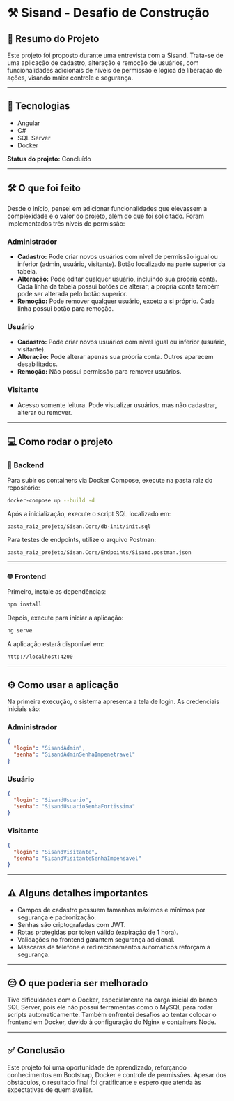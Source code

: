 # ⚒️ Sisand - Desafio de Construção


## 📄 Resumo do Projeto

Este projeto foi proposto durante uma entrevista com a Sisand. Trata-se de uma aplicação de cadastro, alteração e remoção de usuários, com funcionalidades adicionais de níveis de permissão e lógica de liberação de ações, visando maior controle e segurança.

---

## 🚀 Tecnologias

- Angular
- C#
- SQL Server
- Docker

**Status do projeto:** Concluído

---

## 🛠️ O que foi feito

Desde o início, pensei em adicionar funcionalidades que elevassem a complexidade e o valor do projeto, além do que foi solicitado. Foram implementados três níveis de permissão:

### **Administrador**

- **Cadastro:** Pode criar novos usuários com nível de permissão igual ou inferior (admin, usuário, visitante). Botão localizado na parte superior da tabela.
- **Alteração:** Pode editar qualquer usuário, incluindo sua própria conta. Cada linha da tabela possui botões de alterar; a própria conta também pode ser alterada pelo botão superior.
- **Remoção:** Pode remover qualquer usuário, exceto a si próprio. Cada linha possui botão para remoção.

### **Usuário**

- **Cadastro:** Pode criar novos usuários com nível igual ou inferior (usuário, visitante).
- **Alteração:** Pode alterar apenas sua própria conta. Outros aparecem desabilitados.
- **Remoção:** Não possui permissão para remover usuários.

### **Visitante**

- Acesso somente leitura. Pode visualizar usuários, mas não cadastrar, alterar ou remover.

---

## 💻 Como rodar o projeto

### 🔧 Backend

Para subir os containers via Docker Compose, execute na pasta raiz do repositório:

```bash
docker-compose up --build -d
```

Após a inicialização, execute o script SQL localizado em:

```
pasta_raiz_projeto/Sisan.Core/db-init/init.sql
```

Para testes de endpoints, utilize o arquivo Postman:

```
pasta_raiz_projeto/Sisan.Core/Endpoints/Sisand.postman.json
```

---

### 🌐 Frontend

Primeiro, instale as dependências:

```bash
npm install
```

Depois, execute para iniciar a aplicação:

```bash
ng serve
```

A aplicação estará disponível em:

```
http://localhost:4200
```

---

## ⚙️ Como usar a aplicação

Na primeira execução, o sistema apresenta a tela de login. As credenciais iniciais são:

### Administrador

```json
{
  "login": "SisandAdmin",
  "senha": "SisandAdminSenhaImpenetravel"
}
```

### Usuário

```json
{
  "login": "SisandUsuario",
  "senha": "SisandUsuarioSenhaFortissima"
}
```

### Visitante

```json
{
  "login": "SisandVisitante",
  "senha": "SisandVisitanteSenhaImpensavel"
}
```

---

## ⚠️ Alguns detalhes importantes

- Campos de cadastro possuem tamanhos máximos e mínimos por segurança e padronização.
- Senhas são criptografadas com JWT.
- Rotas protegidas por token válido (expiração de 1 hora).
- Validações no frontend garantem segurança adicional.
- Máscaras de telefone e redirecionamentos automáticos reforçam a segurança.

---

## 😔 O que poderia ser melhorado

Tive dificuldades com o Docker, especialmente na carga inicial do banco SQL Server, pois ele não possui ferramentas como o MySQL para rodar scripts automaticamente. Também enfrentei desafios ao tentar colocar o frontend em Docker, devido à configuração do Nginx e containers Node.

---

## ✅ Conclusão

Este projeto foi uma oportunidade de aprendizado, reforçando conhecimentos em Bootstrap, Docker e controle de permissões. Apesar dos obstáculos, o resultado final foi gratificante e espero que atenda às expectativas de quem avaliar.